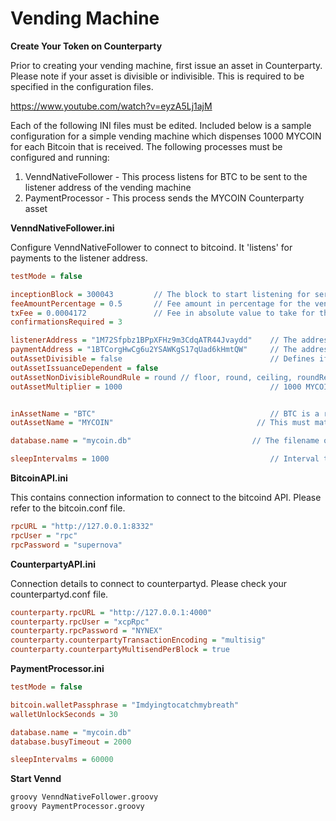 Vending Machine
===============

**Create Your Token on Counterparty**

Prior to creating your vending machine, first issue an asset in Counterparty. Please note if your asset is divisible or indivisible. This is required to be specified in the configuration files.

https://www.youtube.com/watch?v=eyzA5Lj1ajM


Each of the following INI files must be edited. Included below is a sample configuration for a simple vending machine which dispenses 1000 MYCOIN for each Bitcoin that is received. The following processes must be configured and running:

1) VenndNativeFollower - This process listens for BTC to be sent to the listener address of the vending machine
2) PaymentProcessor - This process sends the MYCOIN Counterparty asset

**VenndNativeFollower.ini**

Configure VenndNativeFollower to connect to bitcoind. It 'listens' for payments to the listener address.

```ini
testMode = false

inceptionBlock = 300043         // The block to start listening for service requests -1. ie start listening on block 300044
feeAmountPercentage = 0.5       // Fee amount in percentage for the vending machine to take. eg 0.5%
txFee = 0.0004172               // Fee in absolute value to take for the costs of Counterparty transaction transmission
confirmationsRequired = 3

listenerAddress = "1M72Sfpbz1BPpXFHz9m3CdqATR44Jvaydd"    // The address which the gateway will receive the native alt-coin
paymentAddress = "1BTCorgHwCg6u2YSAWKgS17qUad6kHmtQW"     // The address which the gateway will dispense the Counterparty asset
outAssetDivisible = false                                 // Defines if the output asset from the vending machine is divisible
outAssetIssuanceDependent = false
outAssetNonDivisibleRoundRule = round // floor, round, ceiling, roundRefund (round and refund if the refund amount is less than TX fee)
outAssetMultiplier = 1000                                 // 1000 MYCOIN is dispensed for each BTC that is received


inAssetName = "BTC"                                       // BTC is a reserved word for bitcoin
outAssetName = "MYCOIN"                                // This must match the name of the asset you created in Counterparty

database.name = "mycoin.db"                           // The filename of the embedded SQL database

sleepIntervalms = 1000                                    // Interval to sleep between checking for new blocks
```


**BitcoinAPI.ini**

This contains connection information to connect to the bitcoind API. Please refer to the bitcoin.conf file.
```ini
rpcURL = "http://127.0.0.1:8332"
rpcUser = "rpc"
rpcPassword = "supernova"
```


**CounterpartyAPI.ini**

Connection details to connect to counterpartyd. Please check your counterpartyd.conf file.
```ini
counterparty.rpcURL = "http://127.0.0.1:4000"
counterparty.rpcUser = "xcpRpc"
counterparty.rpcPassword = "NYNEX"
counterparty.counterpartyTransactionEncoding = "multisig"                     // Encoding scheme for Counterparty transactions
counterparty.counterpartyMultisendPerBlock = true                             // Enable more than 1 tx per block
```


**PaymentProcessor.ini**
```ini
testMode = false

bitcoin.walletPassphrase = "Imdyingtocatchmybreath"                           // The wallet password currently needs to be the same for bitcoin and the alt-coin
walletUnlockSeconds = 30

database.name = "mycoin.db"
database.busyTimeout = 2000

sleepIntervalms = 60000
```

**Start Vennd**
```sh
groovy VenndNativeFollower.groovy
groovy PaymentProcessor.groovy
```

